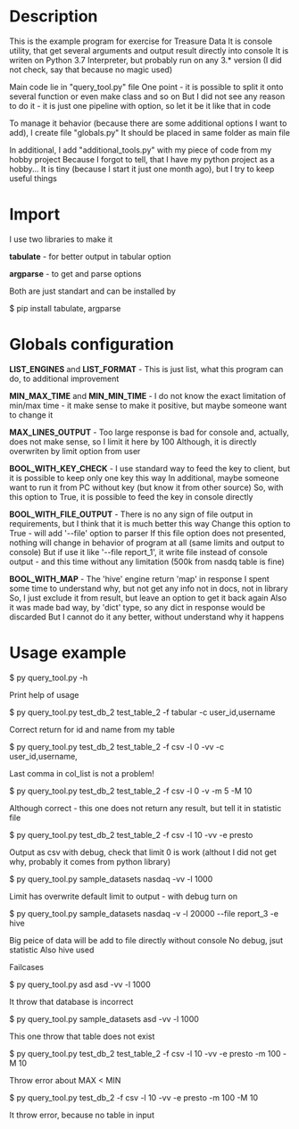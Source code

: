 # Description
This is the example program for exercise for Treasure Data
It is console utility, that get several arguments and output result directly into console
It is writen on Python 3.7 Interpreter, but probably run on any 3.* version (I did not check, say that because no magic used)

Main code lie in "query_tool.py" file
  One point - it is possible to split it onto several function or even make class and so on
  But I did not see any reason to do it - it is just one pipeline with option, so let it be it like that in code
  
To manage it behavior (because there are some additional options I want to add), I create file "globals.py"
It should be placed in same folder as main file

In additional, I add "additional_tools.py" with my piece of code from my hobby project
Because I forgot to tell, that I have my python project as a hobby...
It is tiny (because I start it just one month ago), but I try to keep useful things

# Import
I use two libraries to make it

**tabulate** - for better output in tabular option

**argparse** - to get and parse options

Both are just standart and can be installed by 

$ pip install tabulate, argparse

# Globals configuration

**LIST_ENGINES** and **LIST_FORMAT** - 
This is just list, what this program can do, to additional improvement

**MIN_MAX_TIME** and **MIN_MIN_TIME** - I do not know the exact limitation of min/max time - it make sense to make it positive, but maybe 
someone want to change it

**MAX_LINES_OUTPUT** - Too large response is bad for console and, actually, does not make sense, so I limit it here by 100
Although, it is directly overwriten by limit option from user

**BOOL_WITH_KEY_CHECK** - I use standard way to feed the key to client, but it is possible to keep only one key this way
  In additional, maybe someone want to run it from PC without key (but know it from other source)
  So, with this option to True, it is possible to feed the key in console directly

**BOOL_WITH_FILE_OUTPUT** - There is no any sign of file output in requirements, but I think that it is much better this way
Change this option to True - will add '--file' option to parser
If this file option does not presented, nothing will change in behavior of program at all (same limits and output to console)
But if use it like '--file report_1', it write file instead of console output - and this time without any limitation 
(500k from nasdq table is fine)

**BOOL_WITH_MAP** - The 'hive' engine return 'map' in response
I spent some time to understand why, but not get any info not in docs, not in library
So, I just exclude it from result, but leave an option to get it back again
Also it was made bad way, by 'dict' type, so any dict in response would be discarded
But I cannot do it any better, without understand why it happens

# Usage example

$ py query_tool.py -h

Print help of usage

$ py query_tool.py test_db_2 test_table_2 -f tabular -c user_id,username

Correct return for id and name from my table

$ py query_tool.py test_db_2 test_table_2 -f csv -l 0 -vv -c user_id,username,

Last comma in col_list is not a problem!

$ py query_tool.py test_db_2 test_table_2 -f csv -l 0 -v -m 5 -M 10

Although correct - this one does not return any result, but tell it in statistic file

$ py query_tool.py test_db_2 test_table_2 -f csv -l 10 -vv -e presto

Output as csv with debug, check that limit 0 is work (althout I did not get why, probably it comes from python library)

$ py query_tool.py sample_datasets nasdaq -vv -l 1000

Limit has overwrite default limit to output - with debug turn on

$ py query_tool.py sample_datasets nasdaq -v -l 20000 --file report_3 -e hive

Big peice of data will be add to file directly without console
No debug, jsut statistic
Also hive used

Failcases

$ py query_tool.py asd asd -vv -l 1000

It throw that database is incorrect

$ py query_tool.py sample_datasets asd -vv -l 1000

This one throw that table does not exist

$ py query_tool.py test_db_2 test_table_2 -f csv -l 10 -vv -e presto -m 100 -M 10

Throw error about MAX < MIN

$ py query_tool.py test_db_2 -f csv -l 10 -vv -e presto -m 100 -M 10

It throw error, because no table in input

